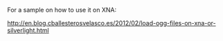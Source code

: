 For a sample on how to use it on XNA:

http://en.blog.cballesterosvelasco.es/2012/02/load-ogg-files-on-xna-or-silverlight.html